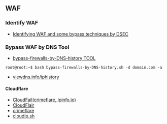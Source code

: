 ## WAF


### Identify WAF
- [Identifying WAF and some bypass techniques by DSEC](https://habr.com/ru/company/dsec/blog/454592/)
### Bypass WAF by DNS Tool
- [bypass-firewalls-by-DNS-history TOOL](https://github.com/vincentcox/bypass-firewalls-by-DNS-history)
```console
root@root:~$ bash bypass-firewalls-by-DNS-history.sh -d domain.com -a
```
- [viewdns.info/iphistory](https://viewdns.info/iphistory/)
#### Cloudflare
- [CloudFail(crimeflare, ipinfo.io)](https://github.com/m0rtem/CloudFail) 
- [CloudFlair](https://github.com/christophetd/CloudFlair)
- [crimeflare](http://www.crimeflare.org:82/cfs.html)
- [cloudip.sh](https://github.com/Top-Hat-Sec/thsosrtl/blob/master/CloudIP/cloudip.sh)
